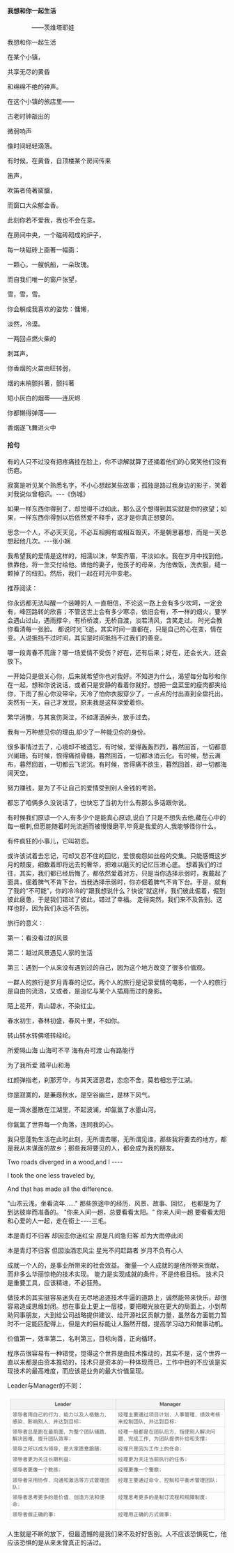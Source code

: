 ####  我想和你一起生活

　　　　——茨维塔耶娃

我想和你一起生活

在某个小镇，

共享无尽的黄昏

和绵绵不绝的钟声。

在这个小镇的旅店里——

古老时钟敲出的

微弱响声

像时间轻轻滴落。

有时候，在黄昏，自顶楼某个房间传来

笛声，

吹笛者倚著窗牖，

而窗口大朵郁金香。

此刻你若不爱我，我也不会在意。

在房间中央，一个磁砖砌成的炉子，

每一块磁砖上画著一幅画：

一颗心，一艘帆船，一朵玫瑰。

而自我们唯一的窗户张望，

雪，雪，雪。

你会躺成我喜欢的姿势：慵懒，

淡然，冷漠。

一两回点燃火柴的

刺耳声。

你香烟的火苗由旺转弱，

烟的末梢颤抖著，颤抖著

短小灰白的烟蒂——连灰烬

你都懒得弹落——

香烟遂飞舞进火中



#### 拾句

有的人只不过没有把疼痛挂在脸上，你不谅解就算了还捅着他们的心窝笑他们没有伤疤。  

寂寞是听见某个熟悉名字，不小心想起某些故事；孤独是路过我身边的影子，笑着对我说似曾相识。---《伤城》

  如果一样东西你得到了，却觉得不过如此，那么这个想得到其实就是你的欲望；如果，一样东西你得到以后依然爱不释手，这才是你真正想要的。 

 思念一个人，不必天天见，不必互相拥有或相互毁灭，不是朝思暮想，而是一天总想起他几次。---张小娴 

 我希望我的爱情是这样的，相濡以沫，举案齐眉，平淡如水。我在岁月中找到他，依靠他，将一生交付给他。做他的妻子，他孩子的母亲，为他做饭，洗衣服，缝一颗掉了的纽扣。然后，我们一起在时光中变老。   

 推荐阅读：

你永远都无法叫醒一个装睡的人    一直相信，不论这一路上会有多少坎坷，一定会有，峰回路转的欣喜；不管这世上会有多少寒凉，依旧会有，不一样的烟火，要学会遇山过山，遇雨撑伞，有桥桥渡，无桥自渡，淡若清风，含笑走过。  时光会教你看清每一张脸。  都说时光飞逝。其实时间一直都在，只是自己的心在变，情在变。人说抵挡不过时间，其实是时间抵挡不过我们的善变。

  哪一段青春不荒唐？哪一场爱情不受伤？好在，还有后来；好在，还会长大，还会放下。

  一开始只是很关心你，后来就希望你也对我好。不知道为什么，渴望每分每秒和你在一起，想和你说说话，或者只是安静的看着你就好。想把一盘菜里的瘦肉都夹给你，下雨了担心你没带伞，天冷了怕你衣服穿少了，一点点的付出直到全盘托出。突然有一天，自己才发现，原来我是这样深爱着你。  

繁华消散，与其哀伤哭泣，不如潇洒掉头，放手过去。

  我有一万种想见你的理由,却少了一种能见你的身份。 

 很多事情过去了，心境却不被遗忘，有时候，爱得轰轰烈烈，暮然回首，一切都意兴阑珊。有时候，恨得痛彻骨髓，暮然回首，一切都冰消云化。有时候，愁云满布，暮然回首，一切都云飞泥沉。有时候，苦得痛不欲生，暮然回首，却一切都海阔天空。 

 努力赚钱，是为了不让自己的爱情受到别人金钱的考验。

  都忘了咱俩多久没说话了，也快忘了当初为什么有那么多话跟你说。 

 有时候我们原谅一个人,有多少个是能真心原谅,说白了只是不想失去他,藏在心中的每一根刺,但愿能随着时光流逝而被慢慢磨平,毕竟是我爱的人,我能够怪你什么。 

 有件疯狂的小事儿，它叫初恋。 

 或许该试着去忘记，可却又忍不住的回忆，爱恨痴怨如丝般的交集。只能感慨这岁月的颓废，细数着即将远去的奢华，把难以磨灭的记忆压进心底。  想着我们的过往，其实，我们都已经后悔了，都依然爱着对方，只是当你选择示弱时，我戴起了面具，倔着脾气不肯下台，当我选择示弱时，你亦倔着脾气不肯下台。于是，就有了我的“不可能”，你的冷冷的“跟我想说什么？快说”就这样，我们彼此倔着，倔到彼此疲惫，于是我们错过了彼此，错过了幸福。  走得突然，我们来不及告别。这样也好，因为我们永远不告别。



旅行的意义：

第一：看没看过的风景

第二：越过风景遇见人家的生活

第三：遇到一个从来没有遇到过的自己，因为这个地方改变了很多价值观。



一群人的旅行是岁月青春的记忆，两个人的旅行是记录爱情的电影，一个人的旅行是自由的流浪，又或者，是追忆与某个人插肩而过的身影。



陌上花开，青山碧水，不染红尘。

春水初生，春林初盛，春风十里，不如你。



转山转水转佛塔转经纶。



所爱隔山海 山海可不平 海有舟可渡 山有路能行

为了我所爱  踏平山和海 



红颜弹指老，刹那芳华，与其天涯思君，恋恋不舍，莫若相忘于江湖。



你是寂寞的，是蒹葭秋水，是空谷幽兰，是林下风气。

是一滴水墨散在江湖里，不起波澜，却氤氲了水墨山河。

你氤氲了世界每一个角落，连同我的心。

我只愿蓬勃生活在此时此刻，无所谓去哪，无所谓见谁，那些我将要去的地方，都是我从未谋面的故乡；那些我将要见的人，都会成为我的朋友。

Two roads diverged in a wood,and I ----

I took the one less traveled by,

And that has made all the difference.

"山浓云浅，坐看流年……"
那些旅途中的经历、风景、故事、回忆，
也都是为了到达彼岸而准备的。
"你来人间一趟，总要看看太阳。"
你来人间一趟 要看看太阳 和心爱的人一起，走在街上----三毛。

本是青灯不归客
却因恋你迷红尘
原是凡间急归客
却为大雨停此间


本是青灯不归客 但因浊酒恋风尘 星光不问赶路者 岁月不负有心人

成就一个人的，是事业所带来的社会效益。
衡量一个人成就的是他所带来贡献，而非多么华丽惊艳的技术实现。
能力是实现成就的条件，不是终极目标。
技术只是重要工具，应该精进，不必狂热。

做技术的其实挺容易迷失在无尽地追逐技术牛逼的道路上，诚然能带来快乐，却很容易造成思维封闭。想在事业上更上一层楼，要把眼光放在更大的局面上，小到帮助同事朋友，大到给公司战略提供建议、给开源社区贡献力量，虽然各方面能力暂时不一定能匹配得上，但是大的目标能让人豁然开朗，提高学习动力和做事动机。

价值第一，效率第二，名利第三，目标向善，正向循环。

程序员很容易有一种错觉，觉得这个世界是由技术推动的，其实不是，这个世界一直以来都是由资本推动的，技术只是资本的一种体现而已，工作中目的不应该是实现技术的最高难度，而应该是业务的最大价值呈现。

Leader与Manager的不同：

![leaderAndManager](../images/leaderAndManager.png)

人生就是不断的放下，但最遗憾的是我们来不及好好告别。人不应该恐惧死亡，他应该恐惧的是从来未曾真正的活过。